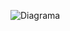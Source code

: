 ![Diagrama](http://www.plantuml.com/plantuml/png/SoWkIImgAStDuNBAJrBGjLDmpCbCJbMmKiX8pSd9vt98pKi1IW80)
